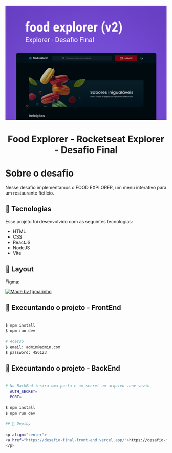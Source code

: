 <p align="center">
  <img width="800" src="./src/assets/banner.png">
</p>

<p align="center">
  <h1 align="center">Food Explorer - Rocketseat Explorer - Desafio Final</h1>
</p>

# Sobre o desafio

Nesse desafio implementamos o FOOD EXPLORER, um menu interativo para um restaurante fictício.

## 🚀 Tecnologias

Esse projeto foi desenvolvido com as seguintes tecnologias:

- HTML
- CSS
- ReactJS
- NodeJS
- Vite

## 🎨 Layout

Figma:

<a href="https://www.figma.com/file/GkqG5AUJe3ppcUEHfvOX6z/food-explorer?node-id=0%3A1">
  <img alt="Made by tgmarinho" src="https://img.shields.io/badge/Acessar%20Layout%20-Figma-%2304D361">
</a>

## 🚀 Execuntando o projeto - FrontEnd

```bash

$ npm install
$ npm run dev

# Acesso
$ email: admin@admin.com
$ password: 456123

```

## 🚀 Execuntando o projeto - BackEnd

```bash

# No BackEnd insira uma porta e um secret no arquivo .env vazio
  AUTH_SECRET=
  PORT=

$ npm install
$ npm run dev

## 🚀 Deploy

<p align="center">
<a href="https://desafio-final-front-end.vercel.app/">https://desafio-final-front-end.vercel.app/</a>
</p>




